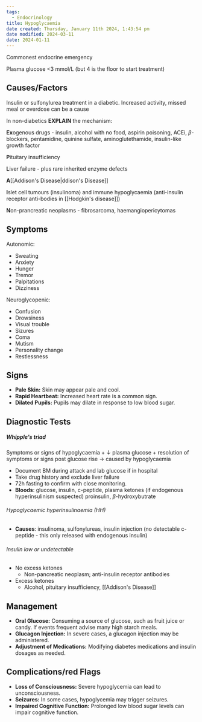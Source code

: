 ```yaml
---
tags:
  - Endocrinology
title: Hypoglycaemia
date created: Thursday, January 11th 2024, 1:43:54 pm
date modified: 2024-03-11
date: 2024-01-11
---
```

Commonest endocrine emergency

Plasma glucose <3 mmol/L (but 4 is the floor to start treatment)


## Causes/Factors

Insulin or sulfonylurea treatment in a diabetic. Increased activity, missed meal or overdose can be a cause

In non-diabetics **EXPLAIN** the mechanism:

**Ex**ogenous drugs - insulin, alcohol with no food, aspirin poisoning, ACEi, $\beta$-blockers, pentamidine, quinine sulfate, aminoglutethamide, insulin-like growth factor

**P**ituitary insufficiency 

**L**iver failure - plus rare inherited enzyme defects

**A**[[Addison's Disease|ddison's Disease]]

**I**slet cell tumours (insulinoma) and immune hypoglycaemia (anti-insulin receptor anti-bodies in [[Hodgkin's disease]])

**N**on-prancreatic neoplasms - fibrosarcoma, haemangiopericytomas

## Symptoms

Autonomic:
- Sweating
- Anxiety
- Hunger
- Tremor
- Palpitations
- Dizziness

Neuroglycopenic: 
- Confusion
- Drowsiness
- Visual trouble
- Sizures
- Coma
- Mutism
- Personality change
- Restlessness

## Signs

- **Pale Skin:** Skin may appear pale and cool.
- **Rapid Heartbeat:** Increased heart rate is a common sign.
- **Dilated Pupils:** Pupils may dilate in response to low blood sugar.

## Diagnostic Tests

##### Whipple's triad
Symptoms or signs of hypoglycaemia + $\downarrow$ plasma glucose + resolution of symptoms or signs post glucose rise $\rightarrow$ caused by hypoglycaemia

- Document BM during attack and lab glucose if in hospital
- Take drug history and exclude liver failure
- 72h fasting to confirm with close monitoring.
- **Bloods**: glucose, insulin, c-peptide, plasma ketones (if endogenous hyperinsulinism suspected) proinsulin, $\beta$-hydroxybutrate

###### Hypoglycaemic hyperinsulinaemia (HH)
- **Causes**: insulinoma, sulfonylureas, insulin injection (no detectable c-peptide - this only released with endogenous insulin)

###### Insulin low or undetectable

- No excess ketones 
	- Non-pancreatic neoplasm; anti-insulin receptor antibodies
- Excess ketones
	- Alcohol, pituitary insufficiency, [[Addison's Disease]]


## Management

- **Oral Glucose:** Consuming a source of glucose, such as fruit juice or candy. If events frequent advise many high starch meals. 
- **Glucagon Injection:** In severe cases, a glucagon injection may be administered.
- **Adjustment of Medications:** Modifying diabetes medications and insulin dosages as needed.

## Complications/red Flags

- **Loss of Consciousness:** Severe hypoglycemia can lead to unconsciousness.
- **Seizures:** In some cases, hypoglycemia may trigger seizures.
- **Impaired Cognitive Function:** Prolonged low blood sugar levels can impair cognitive function.


